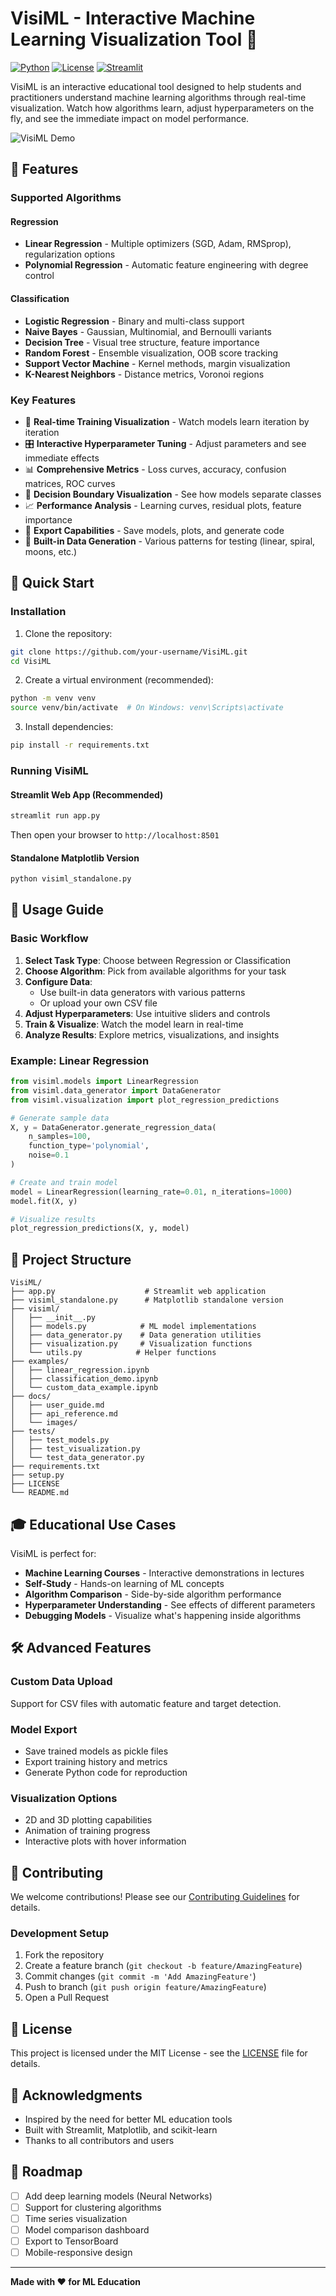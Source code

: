# VisiML - Interactive Machine Learning Visualization Tool 🧠

[![Python](https://img.shields.io/badge/python-3.8+-blue.svg)](https://www.python.org/downloads/)
[![License](https://img.shields.io/badge/license-MIT-green.svg)](LICENSE)
[![Streamlit](https://img.shields.io/badge/streamlit-1.28+-red.svg)](https://streamlit.io/)

VisiML is an interactive educational tool designed to help students and practitioners understand machine learning algorithms through real-time visualization. Watch how algorithms learn, adjust hyperparameters on the fly, and see the immediate impact on model performance.

![VisiML Demo](docs/images/visiml-demo.gif)

## 🌟 Features

### Supported Algorithms

#### Regression

- **Linear Regression** - Multiple optimizers (SGD, Adam, RMSprop), regularization options
- **Polynomial Regression** - Automatic feature engineering with degree control

#### Classification

- **Logistic Regression** - Binary and multi-class support
- **Naive Bayes** - Gaussian, Multinomial, and Bernoulli variants
- **Decision Tree** - Visual tree structure, feature importance
- **Random Forest** - Ensemble visualization, OOB score tracking
- **Support Vector Machine** - Kernel methods, margin visualization
- **K-Nearest Neighbors** - Distance metrics, Voronoi regions

### Key Features

- 🎯 **Real-time Training Visualization** - Watch models learn iteration by iteration
- 🎛️ **Interactive Hyperparameter Tuning** - Adjust parameters and see immediate effects
- 📊 **Comprehensive Metrics** - Loss curves, accuracy, confusion matrices, ROC curves
- 🎨 **Decision Boundary Visualization** - See how models separate classes
- 📈 **Performance Analysis** - Learning curves, residual plots, feature importance
- 💾 **Export Capabilities** - Save models, plots, and generate code
- 🎲 **Built-in Data Generation** - Various patterns for testing (linear, spiral, moons, etc.)

## 🚀 Quick Start

### Installation

1. Clone the repository:

```bash
git clone https://github.com/your-username/VisiML.git
cd VisiML
```

2. Create a virtual environment (recommended):

```bash
python -m venv venv
source venv/bin/activate  # On Windows: venv\Scripts\activate
```

3. Install dependencies:

```bash
pip install -r requirements.txt
```

### Running VisiML

#### Streamlit Web App (Recommended)

```bash
streamlit run app.py
```

Then open your browser to `http://localhost:8501`

#### Standalone Matplotlib Version

```bash
python visiml_standalone.py
```

## 📖 Usage Guide

### Basic Workflow

1. **Select Task Type**: Choose between Regression or Classification
2. **Choose Algorithm**: Pick from available algorithms for your task
3. **Configure Data**:
   - Use built-in data generators with various patterns
   - Or upload your own CSV file
4. **Adjust Hyperparameters**: Use intuitive sliders and controls
5. **Train & Visualize**: Watch the model learn in real-time
6. **Analyze Results**: Explore metrics, visualizations, and insights

### Example: Linear Regression

```python
from visiml.models import LinearRegression
from visiml.data_generator import DataGenerator
from visiml.visualization import plot_regression_predictions

# Generate sample data
X, y = DataGenerator.generate_regression_data(
    n_samples=100, 
    function_type='polynomial',
    noise=0.1
)

# Create and train model
model = LinearRegression(learning_rate=0.01, n_iterations=1000)
model.fit(X, y)

# Visualize results
plot_regression_predictions(X, y, model)
```

## 📁 Project Structure

```
VisiML/
├── app.py                    # Streamlit web application
├── visiml_standalone.py      # Matplotlib standalone version
├── visiml/
│   ├── __init__.py
│   ├── models.py            # ML model implementations
│   ├── data_generator.py    # Data generation utilities
│   ├── visualization.py     # Visualization functions
│   └── utils.py            # Helper functions
├── examples/
│   ├── linear_regression.ipynb
│   ├── classification_demo.ipynb
│   └── custom_data_example.ipynb
├── docs/
│   ├── user_guide.md
│   ├── api_reference.md
│   └── images/
├── tests/
│   ├── test_models.py
│   ├── test_visualization.py
│   └── test_data_generator.py
├── requirements.txt
├── setup.py
├── LICENSE
└── README.md
```

## 🎓 Educational Use Cases

VisiML is perfect for:

- **Machine Learning Courses** - Interactive demonstrations in lectures
- **Self-Study** - Hands-on learning of ML concepts
- **Algorithm Comparison** - Side-by-side algorithm performance
- **Hyperparameter Understanding** - See effects of different parameters
- **Debugging Models** - Visualize what's happening inside algorithms

## 🛠️ Advanced Features

### Custom Data Upload

Support for CSV files with automatic feature and target detection.

### Model Export

- Save trained models as pickle files
- Export training history and metrics
- Generate Python code for reproduction

### Visualization Options

- 2D and 3D plotting capabilities
- Animation of training progress
- Interactive plots with hover information

## 🤝 Contributing

We welcome contributions! Please see our [Contributing Guidelines](CONTRIBUTING.md) for details.

### Development Setup

1. Fork the repository
2. Create a feature branch (`git checkout -b feature/AmazingFeature`)
3. Commit changes (`git commit -m 'Add AmazingFeature'`)
4. Push to branch (`git push origin feature/AmazingFeature`)
5. Open a Pull Request

## 📄 License

This project is licensed under the MIT License - see the [LICENSE](LICENSE) file for details.

## 🙏 Acknowledgments

- Inspired by the need for better ML education tools
- Built with Streamlit, Matplotlib, and scikit-learn
- Thanks to all contributors and users


## 🚧 Roadmap

- [ ] Add deep learning models (Neural Networks)
- [ ] Support for clustering algorithms
- [ ] Time series visualization
- [ ] Model comparison dashboard
- [ ] Export to TensorBoard
- [ ] Mobile-responsive design

---

**Made with ❤️ for ML Education**
